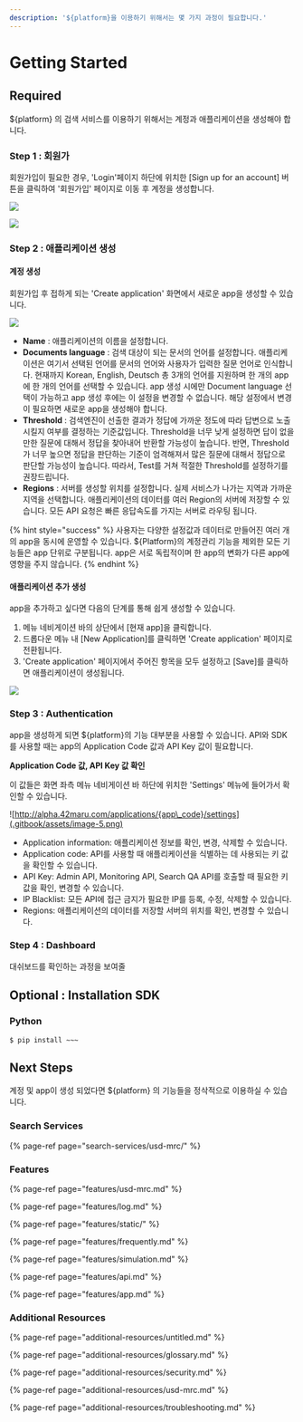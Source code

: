 ```yaml
---
description: '${platform}을 이용하기 위해서는 몇 가지 과정이 필요합니다.'
---
```


# Getting Started

## Required

${platform} 의 검색 서비스를 이용하기 위해서는 계정과 애플리케이션을 생성해야 합니다.

### Step 1 : 회원가

회원가입이 필요한 경우, 'Login'페이지 하단에 위치한 \[Sign up for an account\] 버튼을 클릭하여 '회원가입' 페이지로 이동 후 계정을 생성합니다.

![](.gitbook/assets/2_sign-up.jpg)

![](.gitbook/assets/2_sign-up-2.jpg)

### Step 2 : 애플리케이션 생성

#### 계정 생성 

회원가입 후 접하게 되는 'Create application' 화면에서 새로운 app을 생성할 수 있습니다. 

![](.gitbook/assets/3_create-app.jpg)

* **Name** : 애플리케이션의 이름을 설정합니다.
* **Documents language** : 검색 대상이 되는 문서의 언어를 설정합니다. 애플리케이션은 여기서 선택된 언어를 문서의 언어와 사용자가 입력한 질문 언어로 인식합니다. 현재까지 Korean, English, Deutsch 총 3개의 언어를 지원하며 한 개의 app에 한 개의 언어를 선택할 수 있습니다. app 생성 시에만 Document language 선택이 가능하고 app 생성 후에는 이 설정을 변경할 수 없습니다. 해당 설정에서 변경이 필요하면 새로운 app을 생성해야 합니다.
* **Threshold** : 검색엔진이 선출한 결과가 정답에 가까운 정도에 따라 답변으로 노출시킬지 여부를 결정하는 기준값입니다. Threshold을 너무 낮게 설정하면 답이 없을만한 질문에 대해서 정답을 찾아내어 반환할 가능성이 높습니다. 반면, Threshold가 너무 높으면 정답을 판단하는 기준이 엄격해져서 많은 질문에 대해서 정답으로 판단할 가능성이 높습니다. 따라서, Test를 거쳐 적절한 Threshold를 설정하기를 권장드립니다.
* **Regions** : 서버를 생성할 위치를 설정합니다. 실제 서비스가 나가는 지역과 가까운 지역을 선택합니다. 애플리케이션의 데이터를 여러 Region의 서버에 저장할 수 있습니다. 모든 API 요청은 빠른 응답속도를 가지는 서버로 라우팅 됩니다.

{% hint style="success" %}
사용자는 다양한 설정값과 데이터로 만들어진 여러 개의 app을 동시에 운영할 수 있습니다. ${Platform}의 계정관리 기능을 제외한 모든 기능들은 app 단위로 구분됩니다. app은 서로 독립적이며 한 app의 변화가 다른 app에 영향을 주지 않습니다.
{% endhint %}

#### 애플리케이션 추가 생성

app을 추가하고 싶다면 다음의 단계를 통해 쉽게 생성할 수 있습니다.

1. 메뉴 네비게이션 바의 상단에서 \[현재 app\]을 클릭합니다.
2. 드롭다운 메뉴 내  \[New Application\]를 클릭하면 'Create application' 페이지로 전환됩니다.
3. 'Create application' 페이지에서 주어진 항목을 모두 설정하고 \[Save\]를 클릭하면 애플리케이션이 생성됩니다.

![](.gitbook/assets/4_add-app.jpg)

### Step 3 : Authentication

app을 생성하게 되면 ${platform}의 기능 대부분을 사용할 수 있습니다. API와 SDK를 사용할 때는 app의 Application Code 값과 API Key 값이 필요합니다.

**Application Code 값, API Key 값 확인**

 이 값들은 화면 좌측 메뉴 네비게이션 바 하단에 위치한 'Settings' 메뉴에 들어가서 확인할 수 있습니다.

![http://alpha.42maru.com/applications/{app\_code}/settings](.gitbook/assets/image-5.png)

* Application information: 애플리케이션 정보를 확인, 변경, 삭제할 수 있습니다.
* Application code: API를 사용할 때 애플리케이션을 식별하는 데 사용되는 키 값을 확인할 수 있습니다.
* API Key: Admin API, Monitoring API, Search QA API를 호출할 때 필요한 키 값을 확인, 변경할 수 있습니다. 
* IP Blacklist: 모든 API에 접근 금지가 필요한 IP를 등록, 수정, 삭제할 수 있습니다. 
* Regions: 애플리케이션의 데이터를 저장할 서버의 위치를 확인, 변경할 수 있습니다.  



### Step 4 : Dashboard

대쉬보드를 확인하는 과정을 보여줄

## Optional : Installation SDK

### Python

```text
$ pip install ~~~
```

## Next Steps

계정 및 app이 생성 되었다면 ${platform} 의 기능들을 정삭적으로 이용하실 수 있습니다.

### Search Services

{% page-ref page="search-services/usd-mrc/" %}

### Features

{% page-ref page="features/usd-mrc.md" %}

{% page-ref page="features/log.md" %}

{% page-ref page="features/static/" %}

{% page-ref page="features/frequently.md" %}

{% page-ref page="features/simulation.md" %}

{% page-ref page="features/api.md" %}

{% page-ref page="features/app.md" %}

### Additional Resources

{% page-ref page="additional-resources/untitled.md" %}

{% page-ref page="additional-resources/glossary.md" %}

{% page-ref page="additional-resources/security.md" %}

{% page-ref page="additional-resources/usd-mrc.md" %}

{% page-ref page="additional-resources/troubleshooting.md" %}


